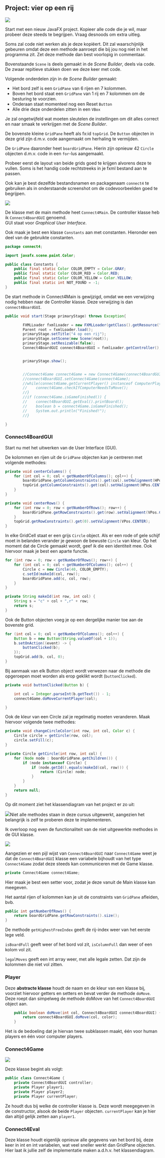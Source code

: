 ## Project: vier op een rij

![](/assets/c4_gui.png)

Start met een nieuw JavaFX project. Kopieer alle code die je wil, maar probeer deze steeds te begrijpen. Vraag desnoods om extra uitleg.

Soms zal code niet werken als je deze kopiëert. Dit zal waarschijnlijk gebeuren omdat deze een methode aanroept die bij jou nog niet in het programma zit. Zet deze methode dan best voorlopig in commentaar.

Bovenstaande `Scene` is deels gemaakt in de _Scene Builder_, deels via code. De zwaar repitieve stukken doen we deze keer met code.

Volgende onderdelen zijn in de _Scene Builder_ gemaakt:

* Het bord zelf is een `GridPane` van 6 rijen en 7 kolommen.
* Boven het bord staat een `GridPane` van 1 rij en 7 kolommen om de besturing te voorzien.
* Onderaan staat momenteel nog een Reset `Button`   
* Alle drie deze onderdelen zitten in een `VBox`

Je zal ongetwijfeld wat moeten sleutelen de instellingen om dit alles correct en naar smaak te verkrijgen met de _Scene Builder_.

De bovenste kleine `GridPane` heeft als fx:id `topGrid`. De `Button` objecten in deze grid zijn d.m.v. code aangemaakt om herhaling te vermijden.

De `GridPane` daaronder heet `boardGridPane`. Hierin zijn opnieuw 42 `Circle` objecten d.m.v. code in een `for`-lus aangemaakt.

 Probeer eerst de layout van beide grids goed te krijgen alvorens deze te vullen. Soms is het handig code rechtstreeks in je fxml bestand aan te passen.

Ook kan je best dezelfde bestandsnamen en packagenaam `connect4` te gebruiken als in onderstaande screenshot om de codevoorbeelden goed te begrijpen.

![](/assets/c4filenames.png)

De klasse met de main methode heet `Connect4Main`. De controller klasse heb ik `Connect4BoardGUI` genoemd.  
GUI staat voor _Graphical User Interface_.

Ook maak je best een klasse `Constants` aan met constanten. Hieronder een deel van de gebruikte constanten.

```java
package connect4;

import javafx.scene.paint.Color;

public class Constants {
    public final static Color COLOR_EMPTY = Color.GRAY;
    public final static Color COLOR_RED = Color.RED;
    public final static Color COLOR_YELLOW = Color.YELLOW;
    public final static int NOT_FOUND = -1;
}
```

De start methode in Connect4Main is gewijzigd, omdat we een verwijzing nodig hebben naar de Controller klasse. Deze verwijzing is dan `connect4BoardGUI`.

```java
public void start(Stage primaryStage) throws Exception{

        FXMLLoader fxmlLoader = new FXMLLoader(getClass().getResource("connect4.fxml"));
        Parent root = fxmlLoader.load();
        primaryStage.setTitle("4 op een rij");
        primaryStage.setScene(new Scene(root));
        primaryStage.setResizable(false);
        Connect4BoardGUI connect4BoardGUI = fxmlLoader.getController();


        primaryStage.show();


        //Connect4Game connect4Game = new Connect4Game(connect4BoardGUI, new ComputerPlayer("Tomas", COLOR_YELLOW), new ComputerPlayer("Lies", COLOR_RED));
        //connect4BoardGUI.setConnect4Game(connect4Game);
        //while(connect4Game.getCurrentPlayer() instanceof ComputerPlayer && !connect4Game.isGameFinished()) {
        //    connect4Game.checkIfComputerNeedsToMove();
        //}
        //if (connect4Game.isGameFinished()) {
        //    connect4BoardGUI.getEval().printBoard();
        //    boolean b = connect4Game.isGameFinished();
        //    System.out.println("Finished!");
        //}

}
```

### Connect4BoardGUI

Start nu met het uitwerken van de User Interface \(GUI\).

De kolommen en rijen uit de `GridPane` objecten kan je centreren met volgende methodes:

```java
private void centerColumns() {
    for (int col = 0; col < getNumberOfColumns(); col++) {
        boardGridPane.getColumnConstraints().get(col).setHalignment(HPos.CENTER);
        topGrid.getColumnConstraints().get(col).setHalignment(HPos.CENTER);
    }
}

private void centerRows() {
    for (int row = 0; row < getNumberOfRows(); row++) {
        boardGridPane.getRowConstraints().get(row).setValignment(VPos.CENTER);
    }
    topGrid.getRowConstraints().get(0).setValignment(VPos.CENTER);
}
```

In elke GridCell staat er een grijs `Circle` object. Als er een rode of gele schijf moet in belanden verander je gewoon de bewuste `Circle` van kleur. Op het moment dat de Circle gemaakt wordt, geef ik die een identiteit mee. Ook hiervoor maak je best een aparte functie.

```java
for (int row = 0; row < getNumberOfRows(); row++) {
    for (int col = 0; col < getNumberOfColumns(); col++) {
        Circle c = new Circle(40, COLOR_EMPTY);
        c.setId(makeId(col, row));
        boardGridPane.add(c, col, row);
    }
}
```

```java
private String makeId(int row, int col) {
    String s = "c" + col + ",r" + row;
    return s;
}
```

Ook de Button objecten voeg je op een dergelijke manier toe aan de bovenste grid.

```java
for (int col = 0; col < getNumberOfColumns(); col++) {
    Button b = new Button(String.valueOf(col + 1));
    b.setOnAction((event) -> {
        buttonClicked(b);
    });
    topGrid.add(b, col, 0);
}
```

Bij aanmaak van elk Button object wordt verwezen naar de methode die opgeroepen moet worden als erop geklikt wordt \(`buttonClicked`\).

```java
private void buttonClicked(Button b) {

    int col = Integer.parseInt(b.getText()) - 1;
    connect4Game.doMoveCurrentPlayer(col);

}
```

Ook de kleur van een Circle zal je regelmatig moeten veranderen. Maak hiervoor volgende twee methodes:

```java
private void changeCircleColor(int row, int col, Color c) {
    Circle circle = getCircle(row, col);
    circle.setFill(c);
}

private Circle getCircle(int row, int col) {
    for (Node node : boardGridPane.getChildren()) {
        if (node instanceof Circle) {
            if (node.getId().equals(makeId(col, row))) {
                return (Circle) node;
            }
        }
    }
    return null;
}
```

Op dit moment ziet het klassendiagram van het project er zo uit:

![](/assets/uml3.png)Niet alle methodes staan in deze cursus uitgewerkt, aangezien het belangrijk is zelf te proberen deze te implementeren.

Ik overloop nog even de functionaliteit van de niet uitgewerkte methodes in de GUI klasse.

![](/assets/GUI_UML.png)

Aangezien er een pijl wijst van `Connect4BoardGUI` naar `Connect4Game` weet je dat de `Connect4BoardGUI` klasse een variabele bijhoudt van het type `Connect4Game` zodat deze steeds kan communiceren met de Game klasse.

```java
private Connect4Game connect4Game;
```

Hier maak je best een setter voor, zodat je deze vanuit de Main klasse kan meegeven.

Het aantal rijen of kolommen kan je uit de constraints van `GridPane` afleiden, bvb.

```java
public int getNumberOfRows() {
    return boardGridPane.getRowConstraints().size();
}
```

De methode `getHighestFreeIndex` geeft de rij-index weer van het eerste lege veld.

`isBoardFull` geeft weer of het bord vol zit, `isColumnFull` dan weer of een kolom vol zit.

`legalMoves` geeft een int array weer, met alle legale zetten. Dat zijn de kolommen die niet vol zitten.

### Player

Deze **abstracte klasse** houdt de naam en de kleur van een klasse bij, voorziet hiervoor getters en setters en bevat verder de methode `doMove`. Deze roept dan simpelweg de methode doMove van het `Connect4BoardGUI` object aan.

```java
    public boolean doMove(int col, Connect4BoardGUI connect4BoardGUI) {
        return connect4BoardGUI.doMove(col, color);
    }
```

Het is de bedoeling dat je hiervan twee subklassen maakt, één voor human players en één voor computer players.

### Connect4Game

![](/assets/c4Game_UML.png)

Deze klasse begint als volgt:

```java
public class Connect4Game {
    private Connect4BoardGUI controller;
    private Player player1;
    private Player player2;
    private Player currentPlayer;
```

Ze houdt dus bij welke de controller klasse is. Deze wordt meegegeven in de constructor, alsook de beide `Player` objecten. `currentPlayer` kan je hier dan altijd gelijk zetten aan `player1`.

### Connect4Eval

Deze klasse houdt eigenlijk opnieuw alle gegevens van het bord bij, deze keer in int en int variabelen, wat veel sneller werkt dan GridPane objecten. Hier laat ik jullie zelf de implementatie maken a.d.h.v. het klassendiagram.




